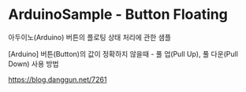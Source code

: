 # ArduinoSample - Button Floating
아두이노(Arduino) 버튼의 플로팅 상태 처리에 관한 샘플



[Arduino] 버튼(Button)의 값이 정확하지 않을때 - 풀 업(Pull Up), 풀 다운(Pull Down) 사용 방법

https://blog.danggun.net/7261
